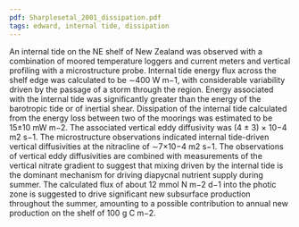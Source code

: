 ```yaml
---
pdf: Sharplesetal_2001_dissipation.pdf
tags: edward, internal tide, dissipation
---
```

An internal tide on the NE shelf of New Zealand was observed with a combination of moored temperature loggers and current meters and vertical profiling with a microstructure probe. Internal tide energy flux across the shelf edge was calculated to be ∼400 W m−1, with considerable variability driven by the passage of a storm through the region. Energy associated with the internal tide was significantly greater than the energy of the barotropic tide or of inertial shear. Dissipation of the internal tide calculated from the energy loss between two of the moorings was estimated to be 15±10 mW m−2. The associated vertical eddy diffusivity was (4 ± 3) × 10−4 m2 s−1. The microstructure observations indicated internal tide-driven vertical diffusivities at the nitracline of ∼7×10−4 m2 s−1. The observations of vertical eddy diffusivities are combined with measurements of the vertical nitrate gradient to suggest that mixing driven by the internal tide is the dominant mechanism for driving diapycnal nutrient supply during summer. The calculated flux of about 12 mmol N m−2 d−1 into the photic zone is suggested to drive significant new subsurface production throughout the summer, amounting to a possible contribution to annual new production on the shelf of 100 g C m−2.
